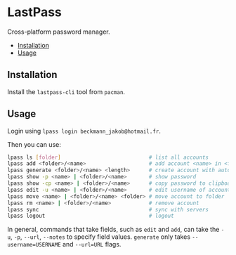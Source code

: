 # LastPass

Cross-platform password manager.

<!-- vim-markdown-toc GFM -->

* [Installation](#installation)
* [Usage](#usage)

<!-- vim-markdown-toc -->

## Installation

Install the `lastpass-cli` tool from `pacman`.

## Usage

Login using `lpass login beckmann_jakob@hotmail.fr`.

Then you can use:

```sh
lpass ls [folder]                            # list all accounts
lpass add <folder>/<name>                    # add account <name> in <folder>
lpass generate <folder>/<name> <length>      # create account with automatically generated password
lpass show -p <name> | <folder>/<name>       # show password
lpass show -cp <name> | <folder>/<name>      # copy password to clipboard
lpass edit -u <name> | <folder>/<name>       # edit username of account
lpass move <name> | <folder>/<name> <folder> # move account to folder
lpass rm <name> | <folder>/<name>            # remove account
lpass sync                                   # sync with servers
lpass logout                                 # logout
```

In general, commands that take fields, such as `edit` and `add`, can take the `-u`, `-p`, `--url`,
`--notes` to specify field values. `generate` only takes `--username=USERNAME` and `--url=URL`
flags.
